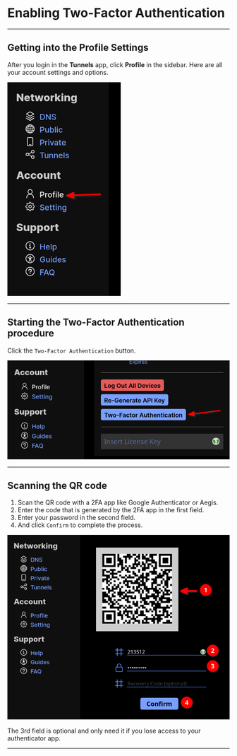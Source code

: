 # Enabling Two-Factor Authentication

---

## Getting into the Profile Settings

After you login in the **Tunnels** app, click **Profile** in the sidebar. Here are
all your account settings and options.

![click profile](https://raw.githubusercontent.com/tunnels-is/media/master/v3/guides/2fa/sidebar-0.png)

---

## Starting the Two-Factor Authentication procedure

Click the `Two-Factor Authentication` button.

![click this button](https://raw.githubusercontent.com/tunnels-is/media/master/v3/guides/2fa/2-fa-0.png)

---

## Scanning the QR code

1. Scan the QR code with a 2FA app like Google Authenticator or Aegis.
2. Enter the code that is generated by the 2FA app in the first field.
3. Enter your password in the second field.
4. And click `Confirm` to complete the process.

![Enter your code and password and click confirm](https://raw.githubusercontent.com/tunnels-is/media/master/v3/guides/2fa/2-fa-1.png)

The 3rd field is optional and only need it if you lose access to your authenticator app.

---

